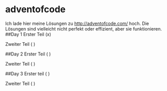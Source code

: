 # adventofcode
Ich lade hier meine Lösungen zu http://adventofcode.com/ hoch.
Die Lösungen sind vielleicht nicht perfekt oder effizient, aber sie funktionieren.
##Day 1
Erster Teil (x)

Zweiter Teil ( )

##Day 2
Erster Teil ( )

Zweiter Teil ( )

##Day 3
Erster teil ( )

Zweiter Teil ( )
